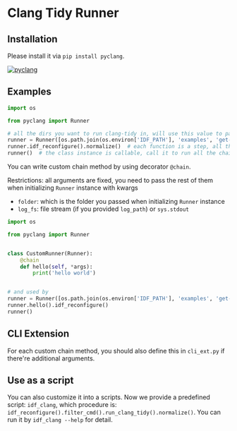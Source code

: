 # Clang Tidy Runner

## Installation

Please install it via `pip install pyclang`.

[![pyclang](https://img.shields.io/pypi/v/pyclang?color=green&label=pyclang)](https://pypi.org/project/pyclang/)

## Examples

```python
import os

from pyclang import Runner

# all the dirs you want to run clang-tidy in, will use this value to pass to all chained methods automatically
runner = Runner([os.path.join(os.environ['IDF_PATH'], 'examples', 'get-started', 'hello_world')])
runner.idf_reconfigure().normalize()  # each function is a step, all these steps are chainable
runner()  # the class instance is callable, call it to run all the chained methods
```

You can write custom chain method by using decorator `@chain`.

Restrictions: all arguments are fixed, you need to pass the rest of them when initializing `Runner` instance with kwargs

- `folder`: which is the folder you passed when initializing `Runner` instance
- `log_fs`: file stream (if you provided `log_path`) or `sys.stdout`

```python
import os

from pyclang import Runner


class CustomRunner(Runner):
    @chain
    def hello(self, *args):
        print('hello world')


# and used by
runner = Runner([os.path.join(os.environ['IDF_PATH'], 'examples', 'get-started', 'hello_world')])
runner.hello().idf_reconfigure()
runner()
```

## CLI Extension

For each custom chain method, you should also define this in `cli_ext.py` if there're additional arguments.

## Use as a script

You can also customize it into a scripts. Now we provide a predefined script: `idf_clang`, which procedure
is: `idf_reconfigure().filter_cmd().run_clang_tidy().normalize()`. You can run it by `idf_clang --help` for detail.

